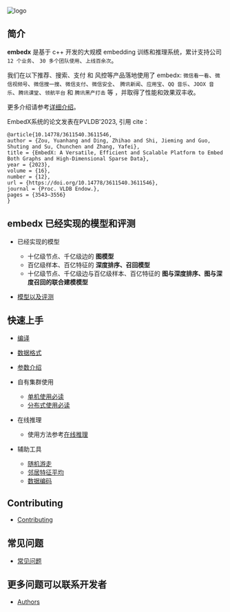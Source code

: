 ![logo](docs/images/logo.png)

## 简介

**embedx** 是基于 c++ 开发的大规模 embedding 训练和推理系统，累计支持公司 `12 个业务`、 `30 多个团队使用`、`上线百余次`。

我们在以下推荐、搜索、支付 和 风控等产品落地使用了 embedx: `微信看一看`、`微信视频号`、`微信搜一搜`、`微信支付`、`微信安全`、
`腾讯新闻`、`应用宝`、`QQ 音乐`、`JOOX 音乐`、`腾讯课堂`、`领航平台` 和 `腾讯黑产打击` 等 ，并取得了性能和效果双丰收。

更多介绍请参考[详细介绍](docs/intro_embedx.md)。

EmbedX系统的论文发表在PVLDB'2023, 引用 cite：
```
@article{10.14778/3611540.3611546,
author = {Zou, Yuanhang and Ding, Zhihao and Shi, Jieming and Guo, Shuting and Su, Chunchen and Zhang, Yafei},
title = {EmbedX: A Versatile, Efficient and Scalable Platform to Embed Both Graphs and High-Dimensional Sparse Data},
year = {2023},
volume = {16},
number = {12},
url = {https://doi.org/10.14778/3611540.3611546},
journal = {Proc. VLDB Endow.},
pages = {3543–3556}
}
```

## **embedx** 已经实现的模型和评测

- 已经实现的模型

  - 十亿级节点、千亿级边的 **图模型**
  - 百亿级样本、百亿特征的 **深度排序、召回模型**
  - 十亿级节点、千亿级边与百亿级样本、百亿特征的 **图与深度排序、图与深度召回的联合建模模型**

- [模型以及评测](docs/model.md)

## 快速上手

- [编译](docs/compile.md)
- [数据格式](docs/data_format.md)
- [参数介绍](docs/param.md)
- 自有集群使用

  - [单机使用必读](docs/intro_to_using_single.md)
  - [分布式使用必读](docs/intro_to_using_dist.md)

- 在线推理

  - 使用方法参考[在线推理](docs/inference.md)

- 辅助工具

  - [随机游走](docs/random_walk.md)
  - [邻居特征平均](docs/average_feature.md)
  - [数据编码](docs/encode.md)

## Contributing

- [Contributing](CONTRIBUTING.md)

## 常见问题

- [常见问题](docs/faq.md)

## 更多问题可以联系开发者

- [Authors](docs/AUTHORS.md)
